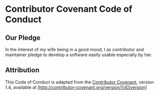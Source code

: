 # Contributor Covenant Code of Conduct

## Our Pledge

In the interest of my wife being in a good mood, I as contributor and maintainer pledge to develop a software easily usable especially by her.

## Attribution

This Code of Conduct is adapted from the [Contributor Covenant][homepage], version 1.4, available at [http://contributor-covenant.org/version/1/4][version]

[homepage]: http://contributor-covenant.org
[version]: http://contributor-covenant.org/version/1/4/
